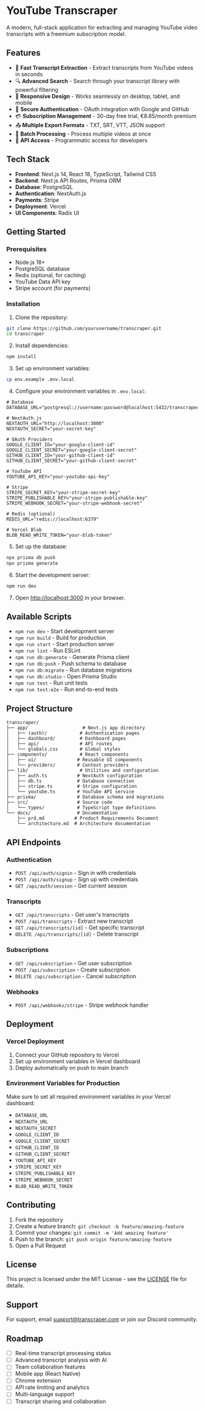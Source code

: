 # YouTube Transcraper

A modern, full-stack application for extracting and managing YouTube video transcripts with a freemium subscription model.

## Features

- 🚀 **Fast Transcript Extraction** - Extract transcripts from YouTube videos in seconds
- 🔍 **Advanced Search** - Search through your transcript library with powerful filtering
- 📱 **Responsive Design** - Works seamlessly on desktop, tablet, and mobile
- 🔐 **Secure Authentication** - OAuth integration with Google and GitHub
- 💳 **Subscription Management** - 30-day free trial, €8.65/month premium
- 📤 **Multiple Export Formats** - TXT, SRT, VTT, JSON support
- 🎯 **Batch Processing** - Process multiple videos at once
- 🔌 **API Access** - Programmatic access for developers

## Tech Stack

- **Frontend**: Next.js 14, React 18, TypeScript, Tailwind CSS
- **Backend**: Next.js API Routes, Prisma ORM
- **Database**: PostgreSQL
- **Authentication**: NextAuth.js
- **Payments**: Stripe
- **Deployment**: Vercel
- **UI Components**: Radix UI

## Getting Started

### Prerequisites

- Node.js 18+ 
- PostgreSQL database
- Redis (optional, for caching)
- YouTube Data API key
- Stripe account (for payments)

### Installation

1. Clone the repository:
```bash
git clone https://github.com/yourusername/transcraper.git
cd transcraper
```

2. Install dependencies:
```bash
npm install
```

3. Set up environment variables:
```bash
cp env.example .env.local
```

4. Configure your environment variables in `.env.local`:
```env
# Database
DATABASE_URL="postgresql://username:password@localhost:5432/transcraper"

# NextAuth.js
NEXTAUTH_URL="http://localhost:3000"
NEXTAUTH_SECRET="your-secret-key"

# OAuth Providers
GOOGLE_CLIENT_ID="your-google-client-id"
GOOGLE_CLIENT_SECRET="your-google-client-secret"
GITHUB_CLIENT_ID="your-github-client-id"
GITHUB_CLIENT_SECRET="your-github-client-secret"

# YouTube API
YOUTUBE_API_KEY="your-youtube-api-key"

# Stripe
STRIPE_SECRET_KEY="your-stripe-secret-key"
STRIPE_PUBLISHABLE_KEY="your-stripe-publishable-key"
STRIPE_WEBHOOK_SECRET="your-stripe-webhook-secret"

# Redis (optional)
REDIS_URL="redis://localhost:6379"

# Vercel Blob
BLOB_READ_WRITE_TOKEN="your-blob-token"
```

5. Set up the database:
```bash
npx prisma db push
npx prisma generate
```

6. Start the development server:
```bash
npm run dev
```

7. Open [http://localhost:3000](http://localhost:3000) in your browser.

## Available Scripts

- `npm run dev` - Start development server
- `npm run build` - Build for production
- `npm run start` - Start production server
- `npm run lint` - Run ESLint
- `npm run db:generate` - Generate Prisma client
- `npm run db:push` - Push schema to database
- `npm run db:migrate` - Run database migrations
- `npm run db:studio` - Open Prisma Studio
- `npm run test` - Run unit tests
- `npm run test:e2e` - Run end-to-end tests

## Project Structure

```
transcraper/
├── app/                    # Next.js app directory
│   ├── (auth)/            # Authentication pages
│   ├── dashboard/         # Dashboard pages
│   ├── api/               # API routes
│   └── globals.css        # Global styles
├── components/            # React components
│   ├── ui/               # Reusable UI components
│   └── providers/        # Context providers
├── lib/                   # Utilities and configuration
│   ├── auth.ts           # NextAuth configuration
│   ├── db.ts             # Database connection
│   ├── stripe.ts         # Stripe configuration
│   └── youtube.ts        # YouTube API service
├── prisma/               # Database schema and migrations
├── src/                  # Source code
│   └── types/            # TypeScript type definitions
└── docs/                 # Documentation
    ├── prd.md           # Product Requirements Document
    └── architecture.md  # Architecture documentation
```

## API Endpoints

### Authentication
- `POST /api/auth/signin` - Sign in with credentials
- `POST /api/auth/signup` - Sign up with credentials
- `GET /api/auth/session` - Get current session

### Transcripts
- `GET /api/transcripts` - Get user's transcripts
- `POST /api/transcripts` - Extract new transcript
- `GET /api/transcripts/[id]` - Get specific transcript
- `DELETE /api/transcripts/[id]` - Delete transcript

### Subscriptions
- `GET /api/subscription` - Get user subscription
- `POST /api/subscription` - Create subscription
- `DELETE /api/subscription` - Cancel subscription

### Webhooks
- `POST /api/webhooks/stripe` - Stripe webhook handler

## Deployment

### Vercel Deployment

1. Connect your GitHub repository to Vercel
2. Set up environment variables in Vercel dashboard
3. Deploy automatically on push to main branch

### Environment Variables for Production

Make sure to set all required environment variables in your Vercel dashboard:

- `DATABASE_URL`
- `NEXTAUTH_URL`
- `NEXTAUTH_SECRET`
- `GOOGLE_CLIENT_ID`
- `GOOGLE_CLIENT_SECRET`
- `GITHUB_CLIENT_ID`
- `GITHUB_CLIENT_SECRET`
- `YOUTUBE_API_KEY`
- `STRIPE_SECRET_KEY`
- `STRIPE_PUBLISHABLE_KEY`
- `STRIPE_WEBHOOK_SECRET`
- `BLOB_READ_WRITE_TOKEN`

## Contributing

1. Fork the repository
2. Create a feature branch: `git checkout -b feature/amazing-feature`
3. Commit your changes: `git commit -m 'Add amazing feature'`
4. Push to the branch: `git push origin feature/amazing-feature`
5. Open a Pull Request

## License

This project is licensed under the MIT License - see the [LICENSE](LICENSE) file for details.

## Support

For support, email support@transcraper.com or join our Discord community.

## Roadmap

- [ ] Real-time transcript processing status
- [ ] Advanced transcript analysis with AI
- [ ] Team collaboration features
- [ ] Mobile app (React Native)
- [ ] Chrome extension
- [ ] API rate limiting and analytics
- [ ] Multi-language support
- [ ] Transcript sharing and collaboration